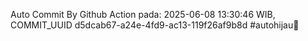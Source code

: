 Auto Commit By Github Action pada: 2025-06-08 13:30:46 WIB, COMMIT_UUID d5dcab67-a24e-4fd9-ac13-119f26af9b8d #autohijau🗿
